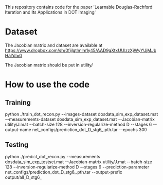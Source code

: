 This repository contains code for the paper  'Learnable Douglas-Rachford Iteration and Its Applications in DOT Imaging'


# Dataset
The Jacobian matrix and dataset are available at 
https://www.dropbox.com/sh/0fijlgtlmlm1y45/AAD9gXtxUUlzzXjWyYUjMJbHa?dl=0

The Jacobian matrix should be put in utility/
# How to use the code
## Training

python ./train_dot_recon.py --images-dataset  dosdata_sim_exp_dataset.mat   --measurements-dataset  dosdata_sim_exp_dataset.mat --Jacobian-matrix utility/J.mat  --batch-size 128  --inversion-regularize-method D --stages 6 --output-name net_configs/prediction_dot_D_stg6_.pth.tar --epochs 300

## Testing 

python ./predict_dot_recon.py   --measurements  dosdata_sim_exp_testset.mat --Jacobian-matrix utility/J.mat  --batch-size 128  --inversion-regularize-method D --stages 6 --prediction-parameter net_configs/prediction_dot_D_stg6_.pth.tar --output-prefix output/all_D_stg6_


